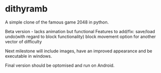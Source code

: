 # dithyramb
A simple clone of the famous game 2048 in python.
  
Beta version - lacks animation but functional
Features to add/fix:
save/load
undo(with regard to block functionality)
block movement option for another vector of difficulty

Next milestone will include images, have an improved appearance and be executable in windows.

Final version should be optomised and run on Android.
